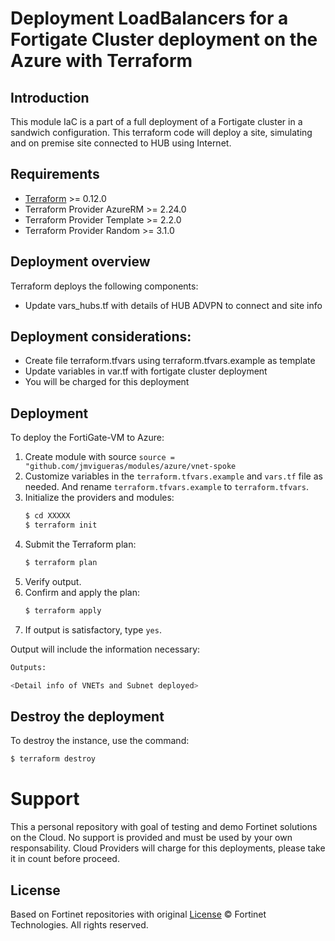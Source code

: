 # Deployment LoadBalancers for a Fortigate Cluster deployment on the Azure with Terraform
## Introduction

This module IaC is a part of a full deployment of a Fortigate cluster in a sandwich configuration. This terraform code will deploy a site, simulating and on premise site connected to HUB using Internet.

## Requirements
* [Terraform](https://learn.hashicorp.com/terraform/getting-started/install.html) >= 0.12.0
* Terraform Provider AzureRM >= 2.24.0
* Terraform Provider Template >= 2.2.0
* Terraform Provider Random >= 3.1.0


## Deployment overview
Terraform deploys the following components:
   - Update vars_hubs.tf with details of HUB ADVPN to connect and site info

## Deployment considerations:
   - Create file terraform.tfvars using terraform.tfvars.example as template 
   - Update variables in var.tf with fortigate cluster deployment
   - You will be charged for this deployment

## Deployment
To deploy the FortiGate-VM to Azure:
1. Create module with source `source = "github.com/jmvigueras/modules/azure/vnet-spoke`
2. Customize variables in the `terraform.tfvars.example` and `vars.tf` file as needed.  And rename `terraform.tfvars.example` to `terraform.tfvars`.
3. Initialize the providers and modules:
   ```sh
   $ cd XXXXX
   $ terraform init
    ```
4. Submit the Terraform plan:
   ```sh
   $ terraform plan
   ```
5. Verify output.
6. Confirm and apply the plan:
   ```sh
   $ terraform apply
   ```
7. If output is satisfactory, type `yes`.

Output will include the information necessary:
```sh
Outputs:

<Detail info of VNETs and Subnet deployed>
```

## Destroy the deployment
To destroy the instance, use the command:
```sh
$ terraform destroy
```

# Support
This a personal repository with goal of testing and demo Fortinet solutions on the Cloud. No support is provided and must be used by your own responsability. Cloud Providers will charge for this deployments, please take it in count before proceed.

## License
Based on Fortinet repositories with original [License](https://github.com/fortinet/fortigate-terraform-deploy/blob/master/LICENSE) © Fortinet Technologies. All rights reserved.

